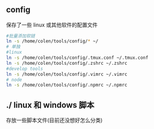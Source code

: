 #

## config

保存了一些 linux 或其他软件的配置文件

```sh
#批量添加软链
ln -s /home/colen/tools/config/* ~/
# 单独
#linux
ln -s /home/colen/tools/config/.tmux.conf ~/.tmux.conf
ln -s /home/colen/tools/config/.zshrc ~/.zshrc
#develop tools
ln -s /home/colen/tools/config/.vimrc ~/.vimrc
# node
ln -s /home/colen/tools/config/.npmrc ~/.npmrc
```

## ./ linux 和 windows 脚本

存放一些脚本文件(目前还没想好怎么分类)
